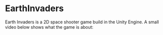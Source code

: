 # EarthInvaders


Earth Invaders is a 2D space shooter game build in the Unity Engine. A small video below shows what the game is about:

